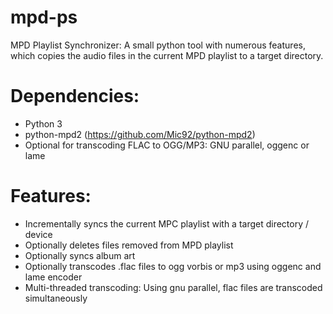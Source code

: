 # mpd-ps
MPD Playlist Synchronizer: A small python tool with numerous features, which copies the audio files in the current MPD playlist to a target directory. 

Dependencies:
=============
- Python 3
- python-mpd2 (https://github.com/Mic92/python-mpd2)
- Optional for transcoding FLAC to OGG/MP3: GNU parallel, oggenc or lame

Features:
============
- Incrementally syncs the current MPC playlist with a target directory / device
- Optionally deletes files removed from MPD playlist
- Optionally syncs album art
- Optionally transcodes .flac files to ogg vorbis or mp3 using oggenc and lame encoder
- Multi-threaded transcoding: Using gnu parallel, flac files are transcoded simultaneously 
